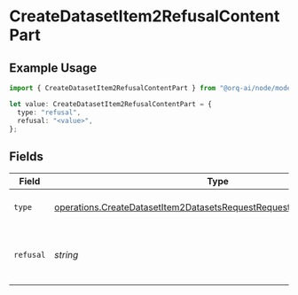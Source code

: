 # CreateDatasetItem2RefusalContentPart

## Example Usage

```typescript
import { CreateDatasetItem2RefusalContentPart } from "@orq-ai/node/models/operations";

let value: CreateDatasetItem2RefusalContentPart = {
  type: "refusal",
  refusal: "<value>",
};
```

## Fields

| Field                                                                                                                                                        | Type                                                                                                                                                         | Required                                                                                                                                                     | Description                                                                                                                                                  |
| ------------------------------------------------------------------------------------------------------------------------------------------------------------ | ------------------------------------------------------------------------------------------------------------------------------------------------------------ | ------------------------------------------------------------------------------------------------------------------------------------------------------------ | ------------------------------------------------------------------------------------------------------------------------------------------------------------ |
| `type`                                                                                                                                                       | [operations.CreateDatasetItem2DatasetsRequestRequestBodyMessages4Type](../../models/operations/createdatasetitem2datasetsrequestrequestbodymessages4type.md) | :heavy_check_mark:                                                                                                                                           | The type of the content part.                                                                                                                                |
| `refusal`                                                                                                                                                    | *string*                                                                                                                                                     | :heavy_check_mark:                                                                                                                                           | The refusal message generated by the model.                                                                                                                  |